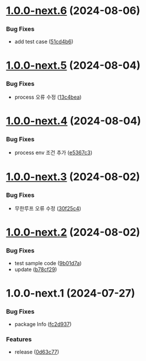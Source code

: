 # [1.0.0-next.6](https://github.com/jl917/babel-plugin-add-optional-chaining/compare/v1.0.0-next.5...v1.0.0-next.6) (2024-08-06)


### Bug Fixes

* add test case ([51cd4b6](https://github.com/jl917/babel-plugin-add-optional-chaining/commit/51cd4b68eae32fd95f49e6f0c20160ef389fbaf2))

# [1.0.0-next.5](https://github.com/jl917/babel-plugin-add-optional-chaining/compare/v1.0.0-next.4...v1.0.0-next.5) (2024-08-04)


### Bug Fixes

* process 오류 수정 ([13c4bea](https://github.com/jl917/babel-plugin-add-optional-chaining/commit/13c4bea93587cb095bf186d91b301142ce1a6483))

# [1.0.0-next.4](https://github.com/jl917/babel-plugin-add-optional-chaining/compare/v1.0.0-next.3...v1.0.0-next.4) (2024-08-04)


### Bug Fixes

* process env 조건 추가 ([e5367c3](https://github.com/jl917/babel-plugin-add-optional-chaining/commit/e5367c3fa6251bb6ca5ea51fe22cd999c6541880))

# [1.0.0-next.3](https://github.com/jl917/babel-plugin-add-optional-chaining/compare/v1.0.0-next.2...v1.0.0-next.3) (2024-08-02)


### Bug Fixes

* 무한루프 오류 수정 ([30f25c4](https://github.com/jl917/babel-plugin-add-optional-chaining/commit/30f25c4208c0adf0938c97ce013d22bb6f65b813))

# [1.0.0-next.2](https://github.com/jl917/babel-plugin-add-optional-chaining/compare/v1.0.0-next.1...v1.0.0-next.2) (2024-08-02)


### Bug Fixes

* test sample code ([9b01d7a](https://github.com/jl917/babel-plugin-add-optional-chaining/commit/9b01d7a2addab05009f70dec7d360583ecd813e7))
* update ([b78cf29](https://github.com/jl917/babel-plugin-add-optional-chaining/commit/b78cf294a4fd1253c7cdc8ae09d48c96cc9bc5b5))

# 1.0.0-next.1 (2024-07-27)


### Bug Fixes

* package Info ([fc2d937](https://github.com/jl917/babel-plugin-add-optional-chaining/commit/fc2d937907037c99ba4dbe879882e83eb5ae03cb))


### Features

* release ([0d63c77](https://github.com/jl917/babel-plugin-add-optional-chaining/commit/0d63c770f70b27e365f9a4050a7f80a4018ae143))
